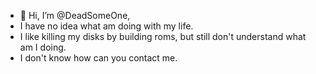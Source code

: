 - 👋 Hi, I’m @DeadSomeOne,
- I have no idea what am doing with my life.
- I like killing my disks by building roms, but still don't understand what am I doing.
- I don't know how can you contact me.
